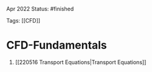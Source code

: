 Apr 2022
Status: #finished 

Tags: [[CFD]]

# CFD-Fundamentals
1. [[220516 Transport Equations|Transport Equations]]


